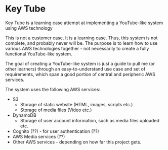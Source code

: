 # Key Tube
Key Tube is a learning case attempt at implementing a YouTube-like system using AWS technology

This is not a customer case. It is a learning case. Thus, this system is not complete,
and probably never will be. The purpose is to learn how to use various AWS technologies
together - not necessarily to create a fully functional YouTube-like system.

The goal of creating a YouTube-like system is just a guide to pull me (or other learners) 
through an easy-to-understand use case and set of requirements, which span a good
portion of central and peripheric AWS services.

The system uses the following AWS services:

 - S3
   - Storage of static website (HTML, images, scripts etc.)
   - Storage of media files (Video etc.)
 - DynamoDB
   - Storage of user account information, such as media files uploaded etc.
 - Cognito (??) - for user authentication (??)
 - AWS Media services (??)
 - Other AWS services - depending on how far this project gets.




     
